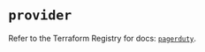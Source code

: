 # `provider`

Refer to the Terraform Registry for docs: [`pagerduty`](https://registry.terraform.io/providers/pagerduty/pagerduty/3.27.3/docs).
